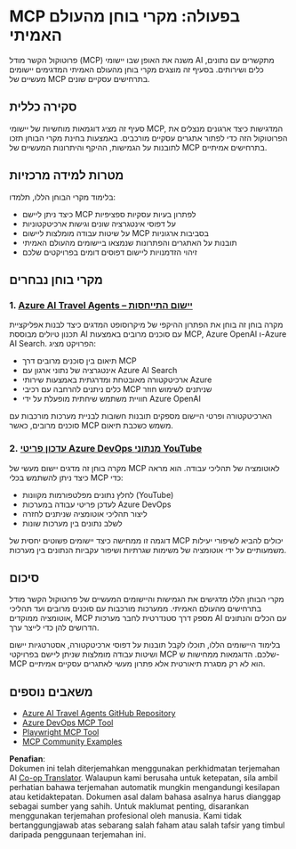<!--
CO_OP_TRANSLATOR_METADATA:
{
  "original_hash": "23899e82d806f25e5e46e89aab564dca",
  "translation_date": "2025-06-13T21:28:07+00:00",
  "source_file": "09-CaseStudy/README.md",
  "language_code": "ms"
}
-->
# MCP בפעולה: מקרי בוחן מהעולם האמיתי

פרוטוקול הקשר מודל (MCP) משנה את האופן שבו יישומי AI מתקשרים עם נתונים, כלים ושירותים. בסעיף זה מוצגים מקרי בוחן מהעולם האמיתי המדגימים יישומים מעשיים של MCP בתרחישים עסקיים שונים.

## סקירה כללית

סעיף זה מציג דוגמאות מוחשיות של יישומי MCP, המדגישות כיצד ארגונים מנצלים את הפרוטוקול הזה כדי לפתור אתגרים עסקיים מורכבים. באמצעות בחינת מקרי הבוחן תזכו לתובנות על הגמישות, ההיקף והיתרונות המעשיים של MCP בתרחישים אמיתיים.

## מטרות למידה מרכזיות

בלימוד מקרי הבוחן הללו, תלמדו:

- כיצד ניתן ליישם MCP לפתרון בעיות עסקיות ספציפיות
- על דפוסי אינטגרציה שונים וגישות ארכיטקטוניות
- על שיטות עבודה מומלצות ליישום MCP בסביבות ארגוניות
- תובנות על האתגרים והפתרונות שנמצאו ביישומים מהעולם האמיתי
- זיהוי הזדמנויות ליישום דפוסים דומים בפרויקטים שלכם

## מקרי בוחן נבחרים

### 1. [Azure AI Travel Agents – יישום התייחסות](./travelagentsample.md)

מקרה בוחן זה בוחן את הפתרון ההיקפי של מיקרוסופט המדגים כיצד לבנות אפליקציית תכנון טיולים מבוססת AI עם סוכנים מרובים באמצעות MCP, Azure OpenAI ו-Azure AI Search. הפרויקט מציג:

- תיאום בין סוכנים מרובים דרך MCP
- אינטגרציה של נתוני ארגון עם Azure AI Search
- ארכיטקטורה מאובטחת ומדרגתית באמצעות שירותי Azure
- כלים ניתנים להרחבה עם רכיבי MCP שניתנים לשימוש חוזר
- חוויית משתמש שיחתית מופעלת על ידי Azure OpenAI

הארכיטקטורה ופרטי היישום מספקים תובנות חשובות לבניית מערכות מורכבות עם סוכנים מרובים, כאשר MCP משמש כשכבת תיאום.

### 2. [עדכון פריטי Azure DevOps מנתוני YouTube](./UpdateADOItemsFromYT.md)

מקרה בוחן זה מדגים יישום מעשי של MCP לאוטומציה של תהליכי עבודה. הוא מראה כיצד ניתן להשתמש בכלי MCP כדי:

- לחלץ נתונים מפלטפורמות מקוונות (YouTube)
- לעדכן פריטי עבודה במערכות Azure DevOps
- ליצור תהליכי אוטומציה שניתנים לחזרה
- לשלב נתונים בין מערכות שונות

דוגמה זו ממחישה כיצד יישומים פשוטים יחסית של MCP יכולים להביא לשיפורי יעילות משמעותיים על ידי אוטומציה של משימות שגרתיות ושיפור עקביות הנתונים בין מערכות.

## סיכום

מקרי הבוחן הללו מדגישים את הגמישות והיישומים המעשיים של פרוטוקול הקשר מודל בתרחישים מהעולם האמיתי. ממערכות מורכבות עם סוכנים מרובים ועד תהליכי אוטומציה ממוקדים, MCP מספק דרך סטנדרטית לחבר מערכות AI עם הכלים והנתונים הדרושים להן כדי לייצר ערך.

בלימוד היישומים הללו, תוכלו לקבל תובנות על דפוסי ארכיטקטורה, אסטרטגיות יישום ושיטות עבודה מומלצות שניתן ליישם בפרויקטי MCP שלכם. הדוגמאות ממחישות ש-MCP הוא לא רק מסגרת תיאורטית אלא פתרון מעשי לאתגרים עסקיים אמיתיים.

## משאבים נוספים

- [Azure AI Travel Agents GitHub Repository](https://github.com/Azure-Samples/azure-ai-travel-agents)
- [Azure DevOps MCP Tool](https://github.com/microsoft/azure-devops-mcp)
- [Playwright MCP Tool](https://github.com/microsoft/playwright-mcp)
- [MCP Community Examples](https://github.com/microsoft/mcp)

**Penafian**:  
Dokumen ini telah diterjemahkan menggunakan perkhidmatan terjemahan AI [Co-op Translator](https://github.com/Azure/co-op-translator). Walaupun kami berusaha untuk ketepatan, sila ambil perhatian bahawa terjemahan automatik mungkin mengandungi kesilapan atau ketidaktepatan. Dokumen asal dalam bahasa asalnya harus dianggap sebagai sumber yang sahih. Untuk maklumat penting, disarankan menggunakan terjemahan profesional oleh manusia. Kami tidak bertanggungjawab atas sebarang salah faham atau salah tafsir yang timbul daripada penggunaan terjemahan ini.